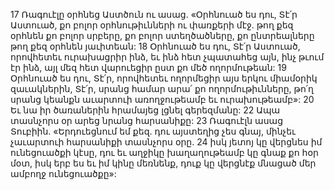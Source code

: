 17 Ռագուէլը օրհնեց Աստծուն ու ասաց.
«Օրհնուած ես դու, Տէ՛ր Աստուած,
քո բոլոր օրհնութիւնների ու փառքերի մէջ.
թող քեզ օրհնեն քո բոլոր սրբերը,
քո բոլոր ստեղծածները,
քո ընտրեալները թող քեզ օրհնեն յաւիտեան:
18 Օրհնուած ես դու, Տէ՛ր Աստուած,
որովհետեւ ուրախացրիր ինձ,
եւ ինձ հետ չպատահեց այն, ինչ թւում էր ինձ,
այլ մեզ հետ վարուեցիր ըստ քո մեծ ողորմութեան:
19 Օրհնուած ես դու, Տէ՛ր,
որովհետեւ ողորմեցիր այս երկու միամօրիկ զաւակներին,
Տէ՛ր, սրանց համար արա՛ քո ողորմութիւնները,
թո՛ղ սրանց կեանքն աւարտուի առողջութեամբ եւ ուրախութեամբ»:
20 Եւ նա իր ծառաներին հրամայեց լցնել գերեզմանը:
22 Ապա տասնչորս օր արեց նրանց հարսանիքը: 23 Ռագուէլն ասաց Տուբիին. «Երդուեցնում եմ քեզ. դու այստեղից չես գնայ, մինչեւ չաւարտուի հարսանիքի տասնչորս օրը. 24 իսկ յետոյ կը վերցնես իմ ունեցուածքի կէսը, դու եւ աղջիկը խաղաղութեամբ կը գնաք քո հօր մօտ, իսկ երբ ես եւ իմ կինը մեռնենք, դուք կը վերցնէք մնացած մեր ամբողջ ունեցուածքը»:
